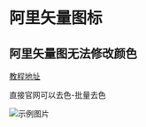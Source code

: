 # 阿里矢量图标

## 阿里矢量图无法修改颜色

[教程地址](https://blog.csdn.net/bug_tan90/article/details/118933832)

直接官网可以去色-批量去色

![示例图片](http://43.138.29.231:5000/images/2023/05/23/20230524112258.png)